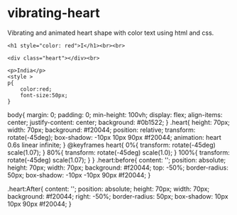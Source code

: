 # vibrating-heart
Vibrating and animated heart shape with color text using html and css.

<!DOCTYPE html>
<html>
<head>
	<title>CSS Heart Shape</title>
	<link rel="stylesheet" type="text/css" href="style.css">
</head>
<body>
	<div id="main">

	<h1 style="color: red">I</h1><br><br>

	<div class="heart"></div><br>
	
    <p>India</p>
	<style >
	p{
		color:red;
		font-size:50px;
	}

body{
	margin: 0;
	padding: 0;
	min-height: 100vh;
	display: flex;
	align-items: center;
	justify-content: center;
	background: #0b1522;
}
.heart{
	height: 70px;
	width: 70px;
	background: #f20044;
	position: relative;
	transform: rotate(-45deg);
	box-shadow: -10px 10px 90px #f20044;
	animation: heart 0.6s linear infinite;
}
@keyframes heart{
	0%{
			transform: rotate(-45deg) scale(1.07);
	}
	80%{
			transform: rotate(-45deg) scale(1.0);
	}
	100%{
			transform: rotate(-45deg) scale(1.07);
	}
}
.heart:before{
	content: '';
	position: absolute;
	height: 70px;
	width: 70px;
	background: #f20044;
	top: -50%;
	border-radius: 50px;
	box-shadow: -10px -10px 90px #f20044;
}

.heart:After{
	content: '';
	position: absolute;
	height: 70px;
	width: 70px;
	background: #f20044;
	right: -50%;
	border-radius: 50px;
	box-shadow: 10px 10px 90px #f20044;
}
</style>
</body>
</html>
